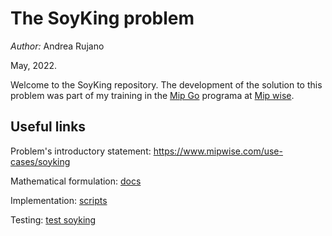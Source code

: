 # The SoyKing problem

*Author:* Andrea Rujano

May, 2022.

Welcome to the SoyKing repository. The development of the solution to this problem was part of my training in the [Mip Go][Mip Go] programa at [Mip wise][Mip Wise].

## Useful links
Problem's introductory statement: https://www.mipwise.com/use-cases/soyking

Mathematical formulation: [docs]

Implementation: [scripts]

Testing: [test soyking]


[Mip Go]: https://www.mipwise.com/mip-go
[Mip Wise]: https://www.mipwise.com/
[statement link]: https://www.mipwise.com/use-cases/soyking
[mip hub]: https://www.mipwise.com/mip-hub
[docs]: docs/
[scripts]: soyking/
[test soyking]: test_soyking/
